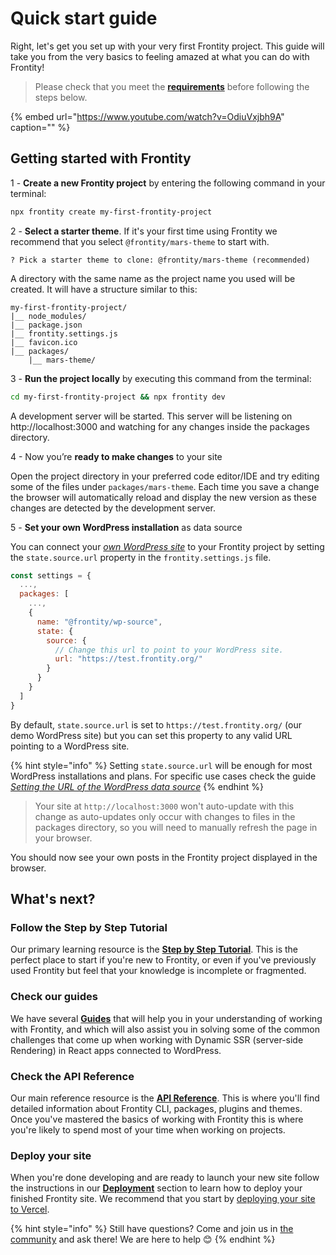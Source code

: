 # Quick start guide

Right, let's get you set up with your very first Frontity project. This guide will take you from the very basics to feeling amazed at what you can do with Frontity!

> Please check that you meet the [**requirements**](README.md#requirements) before following the steps below.

{% embed url="https://www.youtube.com/watch?v=OdiuVxjbh9A" caption="" %}

## Getting started with Frontity

1 - **Create a new Frontity project** by entering the following command in your terminal:

```sh
npx frontity create my-first-frontity-project
```

2 - **Select a starter theme**. If it's your first time using Frontity we recommend that you select `@frontity/mars-theme` to start with.

```
? Pick a starter theme to clone: @frontity/mars-theme (recommended)
```

A directory with the same name as the project name you used will be created. It will have a structure similar to this:

```text
my-first-frontity-project/
|__ node_modules/
|__ package.json
|__ frontity.settings.js
|__ favicon.ico
|__ packages/
    |__ mars-theme/
```

3 - **Run the project locally** by executing this command from the terminal:

```sh
cd my-first-frontity-project && npx frontity dev
```

A development server will be started. This server will be listening on http://localhost:3000 and watching for any changes inside the packages directory.

4 - Now you’re **ready to make changes** to your site

Open the project directory in your preferred code editor/IDE and try editing some of the files under `packages/mars-theme`. Each time you save a change the browser will automatically reload and display the new version as these changes are detected by the development server.

5 - **Set your own WordPress installation** as data source

You can connect your [_own WordPress site_](https://docs.frontity.org/guides/what-are-the-requisites-of-wordpress-for-frontity) to your Frontity project by setting the `state.source.url` property in the `frontity.settings.js` file.

```javascript
const settings = {
  ...,
  packages: [
    ...,
    {
      name: "@frontity/wp-source",
      state: {
        source: {
          // Change this url to point to your WordPress site.
          url: "https://test.frontity.org/"
        }
      }
    }
  ]
}
```

By default, `state.source.url` is set to `https://test.frontity.org/` (our demo WordPress site) but you can set this property to any valid URL pointing to a WordPress site.

{% hint style="info" %}
Setting `state.source.url` will be enough for most WordPress installations and plans. For specific use cases check the guide [*Setting the URL of the WordPress data source*](https://docs.frontity.org/guides/setting-url-wordpress-source-data)
{% endhint %}


> Your site at `http://localhost:3000` won't auto-update with this change as auto-updates only occur with changes to files in the packages directory, so you will need to manually refresh the page in your browser.

You should now see your own posts in the Frontity project displayed in the browser.

## What's next?

### Follow the Step by Step Tutorial

Our primary learning resource is the **[Step by Step Tutorial](https://tutorial.frontity.org)**. This is the perfect place to start if you're new to Frontity, or even if you've previously used Frontity but feel that your knowledge is incomplete or fragmented.

### Check our guides

We have several **[Guides](https://docs.frontity.org/guides)** that will help you in your understanding of working with Frontity, and which will also assist you in solving some of the common challenges that come up when working with Dynamic SSR (server-side Rendering) in React apps connected to WordPress.

### Check the API Reference

Our main reference resource is the **[API Reference](https://api.frontity.org)**. This is where you'll find detailed information about Frontity CLI, packages, plugins and themes. Once you've mastered the basics of working with Frontity this is where you're likely to spend most of your time when working on projects.

### Deploy your site

When you're done developing and are ready to launch your new site follow the instructions in our **[Deployment](https://docs.frontity.org/deployment)** section to learn how to deploy your finished Frontity site. We recommend that you start by [deploying your site to Vercel](https://docs.frontity.org/deployment/deploy-using-vercel).

{% hint style="info" %}
Still have questions? Come and join us in [the community](https://community.frontity.org/) and ask there! We are here to help 😊
{% endhint %}